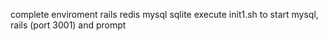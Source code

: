 complete enviroment rails redis mysql sqlite
execute init1.sh to start mysql, rails (port 3001) and prompt
